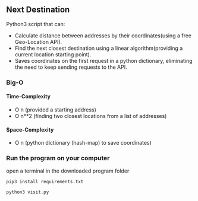 ## Next Destination

Python3 script that can: 
* Calculate distance between addresses by their coordinates(using a free Geo-Location API).
* Find the next closest destination using a linear algorithm(providing a current location starting point).
* Saves coordinates on the first request in a python dictionary, eliminating the need to keep sending requests to the API. 


### Big-O
#### Time-Complexity
* O n (provided a starting address)
* O n**2 (finding two closest locations from a list of addresses) 

#### Space-Complexity
* O n (python dictionary (hash-map) to save coordinates)

### Run the program on your computer

open a terminal in the downloaded program folder

```
pip3 install requirements.txt
```

```
python3 visit.py
```
